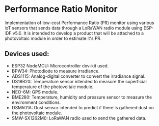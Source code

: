 # Performance Ratio Monitor

Implementation of low-cost Performance Ratio (PR) monitor using various IoT sensors that sends data through a LoRaWAN radio module using ESP-IDF v5.0.
It is intended to develop a product that will be attached to a photovoltaic module in order to estimate it's PR.

## Devices used:

  - ESP32 NodeMCU: Microcontroller dev-kit used.
  - BPW34: Photodiode to measure irradiance.
  - ADS1115: Analog-digital converter to convert the irradiance signal.
  - DS18B20: Temperature sensor intended to measure the superficial temperature of the photovoltaic module.
  - NEO-6M: GPS module.
  - BME280: Temperature, humidity and pressure sensor to measure the environment conditions.
  - DSM501A: Dust sensor intended to predict if there is gathered dust on the photovoltaic module.
  - SMW-SX1262M0: LoRaWAN radio used to send the gathered data.
